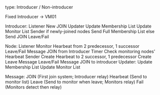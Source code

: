 type: 
Introducer /  Non-introducer

Fixed Introducer -> VM01

Introducer: Listener 
				New JOIN 
			Updater 
				Update Membership List
				Update Monitor List	
			Sender 
				if newly-joined nodes
					Send Full Membership List
				else 
					Send JOIN
			Leave/Fail	

Node:		Listener 
				Monitor Hearbeat from 2 predecessor, 1 successor
				Leave/Fail Message
				JOIN from Introducer
			Timer
				Check monitoring nodes' Hearbeat
			Sender
				Create Hearbeat to 2 successor, 1 predecessor
				Create Leave Message
				Leave/Fail Message
				JOIN to introducer
			Updater:
				Update Membership List
				Update Monitor List

Message:
			JOIN (First join system; Introducer relay)
			Hearbeat (Send to monitor list)	
			Leave (Send to monitor when leave; Monitors relay)
			Fail (Monitors detect then relay)
